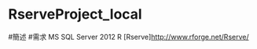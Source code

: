RserveProject_local
===================

#簡述
#需求
MS SQL Server 2012 
R
[Rserve]http://www.rforge.net/Rserve/
